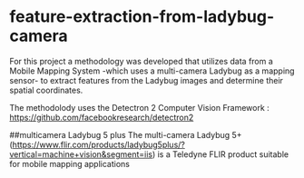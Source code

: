 # feature-extraction-from-ladybug-camera
For this project a methodology was developed that utilizes data from a Mobile Mapping System -which uses a multi-camera Ladybug as a mapping sensor- to extract features from the Ladybug images and determine their spatial coordinates.

The methodolody uses the Detectron 2 Computer Vision Framework : https://github.com/facebookresearch/detectron2

##multicamera Ladybug 5 plus
The multi-camera Ladybug 5+ (https://www.flir.com/products/ladybug5plus/?vertical=machine+vision&segment=iis) is a Teledyne FLIR product suitable for mobile mapping applications 
